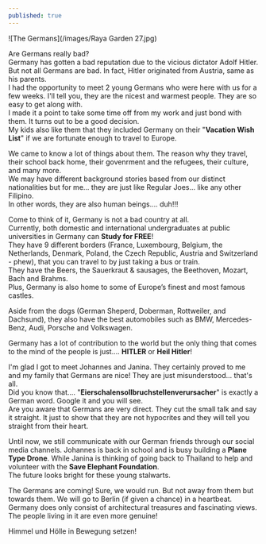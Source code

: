 ```yaml
---
published: true
---
```

![The Germans](/images/Raya Garden 27.jpg)

Are Germans really bad?   
Germany has gotten a bad reputation due to the vicious dictator Adolf Hitler. But not all Germans are bad. In fact, Hitler originated from Austria, same as his parents.   
I had the opportunity to meet 2 young Germans who were here with us for a few weeks. I'll tell you, they are the nicest and warmest people. They are so easy to get along with.   
I made it a point to take some time off from my work and just bond with them. It turns out to be a good decision.   
My kids also like them that they included Germany on their "**Vacation Wish List**" if we are fortunate enough to travel to Europe.

We came to know a lot of things about them. The reason why they travel, their school back home, their govenrment and the refugees, their culture, and many more.   
We may have different background stories based from our distinct nationalities but for me... they are just like Regular Joes... like any other Filipino.   
In other words, they are also human beings.... duh!!!

Come to think of it, Germany is not a bad country at all.   
Currently, both domestic and international undergraduates at public universities in Germany can **Study for FREE**!   
They have 9 different borders (France, Luxembourg, Belgium, the Netherlands, Denmark, Poland, the Czech Republic, Austria and Switzerland - phew), that you can travel to by just taking a bus or train.   
They have the Beers, the Sauerkraut & sausages, the Beethoven, Mozart, Bach and Brahms.   
Plus, Germany is also home to some of Europe’s finest and most famous castles.   

Aside from the dogs (German Sheperd, Doberman, Rottweiler, and Dachsund), they also have the best automobiles such as BMW, Mercedes-Benz, Audi, Porsche and Volkswagen.

Germany has a lot of contribution to the world but the only thing that comes to the mind of the people is just.... **HITLER** or **Heil Hitler**!   

I'm glad I got to meet Johannes and Janina. They certainly proved to me and my family that Germans are nice! They are just misunderstood... that's all.   
Did you know that.... "**Eierschalensollbruchstellenverursacher**" is exactly a German word. Google it and you will see.   
Are you aware that Germans are very direct. They cut the small talk and say it straight. It just to show that they are not hypocrites and they will tell you straight from their heart.

Until now, we still communicate with our German friends through our social media channels. Johannes is back in school and is busy building a **Plane Type Drone**. While Janina is thinking of going back to Thailand to help and volunteer with the **Save Elephant Foundation**.   
The future looks bright for these young stalwarts.

The Germans are coming! Sure, we would run. But not away from them but towards them. We will go to Berlin (if given a chance) in a heartbeat.   
Germany does only consist of architectural treasures and fascinating views. The people living in it are even more genuine!  

Himmel und Hölle in Bewegung setzen!